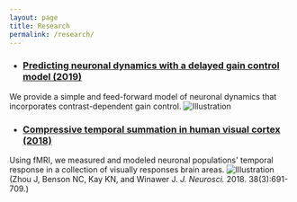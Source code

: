 ```yaml
---
layout: page
title: Research
permalink: /research/
---
```


* ### [Predicting neuronal dynamics with a delayed gain control model (2019)](https://www.ncbi.nlm.nih.gov/pmc/articles/PMC6892546/pdf/pcbi.1007484.pdf) ### 

We provide a simple and feed-forward model of neuronal dynamics that incorporates contrast-dependent gain control.
![Illustration]({{site.baseurl}}/images/research/DG_figure.jpg)

* ### [Compressive temporal summation in human visual cortex (2018)](https://www.jneurosci.org/content/jneuro/38/3/691.full.pdf) ### 

Using fMRI, we measured and modeled neuronal populations' temporal response in a collection of visually responses brain areas.
![Illustration]({{site.baseurl}}/images/research/TRF_figure2.jpg)
(Zhou J, Benson NC, Kay KN, and Winawer J. *J. Neurosci.* 2018. 38(3):691-709.)

